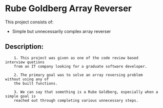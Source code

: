 # Rube Goldberg Array Reverser

This project consists of:
* Simple but unnecessarily complex array reverser

## Description:

```
    1. This project was given as one of the code review based interview quetions 
	from an IT company looking for a graduate software developer.
```

```
    2. The primary goal was to solve an array reversing problem without using any of
	the built functions.
```

```
    3. We can say that something is a Rube Goldberg, especially when a simple goal is
	reached out through completing various unnecessary steps.
```
